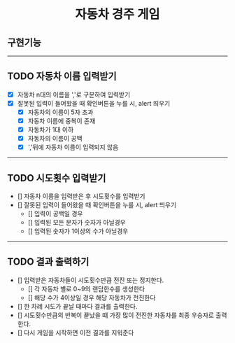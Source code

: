 <h1 align="middle">자동차 경주 게임</h1>

## 구현기능
---
## TODO 자동차 이름 입력받기
- [X] 자동차 n대의 이름을 ','로 구분하여 입력받기
- [X] 잘못된 입력이 들어왔을 때 확인버튼을 누를 시, alert 띄우기
    - [X] 자동차의 이름이 5자 초과
    - [X] 자동차 이름에 중복이 존재
    - [X] 자동차가 1대 이하
    - [X] 자동차의 이름이 공백
    - [X] ','뒤에 자동차 이름이 입력되지 않음
---

## TODO 시도횟수 입력받기
- [] 자동차 이름을 입력받은 후 시도횟수를 입력받기
- [] 잘못된 입력이 들어왔을 때 확인버튼을 누를 시, alert 띄우기
    - [] 입력이 공백일 경우
    - [] 입력된 모든 문자가 숫자가 아닐경우
    - [] 입력된 숫자가 1이상의 수가 아닐경우
---

## TODO 결과 출력하기
- [] 입력받은 자동차들이 시도횟수만큼 전진 또는 정지한다.
    - [] 각 자동차 별로 0~9의 랜덤한수를 생성한다
    - [] 해당 수가 4이상일 경우 해당 자동차가 전진한다
- [] 한 차례 시도가 끝날 때마다 결과를 출력한다.
- [] 시도횟수만큼의 반복이 끝났을 떄 가장 많이 전진한 자동차를 최종 우승자로 출력한다.
- [] 다시 게임을 시작하면 이전 결과를 지워준다

